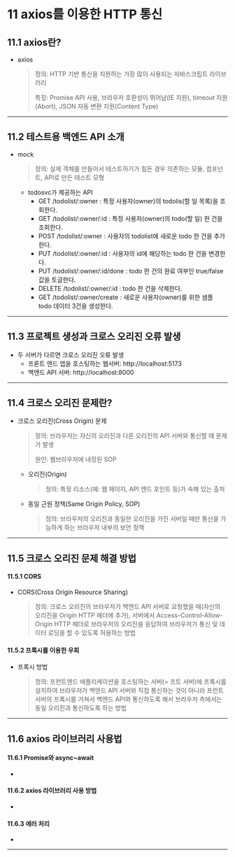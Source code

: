 # 11 axios를 이용한 HTTP 통신

## 11.1 axios란?

- axios

  > 정의: HTTP 기반 통신을 지원하는 가장 많이 사용되는 자바스크립트 라이브러리
  >
  > 특징: Promise API 사용, 브라우저 호환성이 뛰어남(IE 지원), timeout 지원(Abort), JSON 자동 변환 지원(Content Type)

<hr>

## 11.2 테스트용 백엔드 API 소개

- mock

  > 정의: 실제 객체를 만들어서 테스트하기가 힘든 경우 의존하는 모듈, 컴포넌트, API로 만든 테스트 모형

  - todosvc가 제공하는 API
    - GET /todolist/:owner : 특정 사용자(owner)의 todolis(할 일 목록)을 조회한다.
    - GET /todolist/:owner/:id : 특정 사용자(owner)의 todo(할 일) 한 건을 조회한다.
    - POST /todolist/:owner : 사용자의 todolist에 새로운 todo 한 건을 추가한다.
    - PUT /todolist/:owner/:id : 사용자의 id에 해당하는 todo 한 건을 변경한다.
    - PUT /todolist/:owner/:id/done : todo 한 건의 완료 여부인 true/false 값을 토글한다.
    - DELETE /todolist/:owner/:id : todo 한 건을 삭제한다.
    - GET /todolist/:owner/create : 새로운 사용자(owner)를 위한 샘플 todo 데이터 3건을 생성한다.

<hr>

## 11.3 프로젝트 생성과 크로스 오리진 오류 발생

- 두 서버가 다르면 크로스 오리진 오류 발생
  - 프론트 엔드 앱을 호스팅하는 웹서버: http://localhost:5173
  - 백엔드 API 서버: http://localhost:8000


<hr>

## 11.4 크로스 오리진 문제란?

- 크로스 오리진(Cross Origin) 문제

  > 정의: 브라우저는 자신의 오리진과 다른 오리진의 API 서버와 통신할 때 문제가 발생
  >
  > 원인: 웹브라우저에 내장된 SOP

  - 오리진(Origin)

    > 정의: 특정 리소스(예: 웹 페이지, API 엔드 포인트 등)가 속해 있는 출처

  - 동일 근원 정책(Same Origin Policy, SOP)

    > 정의: 브라우저의 오리진과 동일한 오리진을 가진 서버일 때만 통신을 가능하게 하는 브라우저 내부의 보안 정책

<hr>

## 11.5 크로스 오리진 문제 해결 방법

#### 11.5.1 CORS

- CORS(Cross Origin Resource Sharing)

  > 정의: 크로스 오리진의 브라우저가 백엔드 API 서버로 요청했을 때(자신의 오리진을 Origin HTTP 헤더에 추가), 서버에서 Access-Control-Allow-Origin HTTP 헤더로 브라우저의 오리진을 응답하여 브라우저가 통신 및 데이터 로딩을 할 수 있도록 허용하는 방법

#### 11.5.2 프록시를 이용한 우회

- 프록시 방법

  > 정의: 프런트엔드 애플리케이션을 호스팅하는 서버(= 프트 서버)에 프록시를 설치하여 브라우저가 백엔드 API 서버와 직접 통신하는 것이 아니라 프런트 서버의 프록시를 거쳐서 백엔드 API와 통신하도록 해서 브라우저 측에서는 동일 오리진과 통신하도록 하는 방법

<hr>

## 11.6 axios 라이브러리 사용법

#### 11.6.1 Promise와 async~await

- 

#### 11.6.2 axios 라이브러리 사용 방법

- 

#### 11.6.3 에러 처리

- 

<hr>








